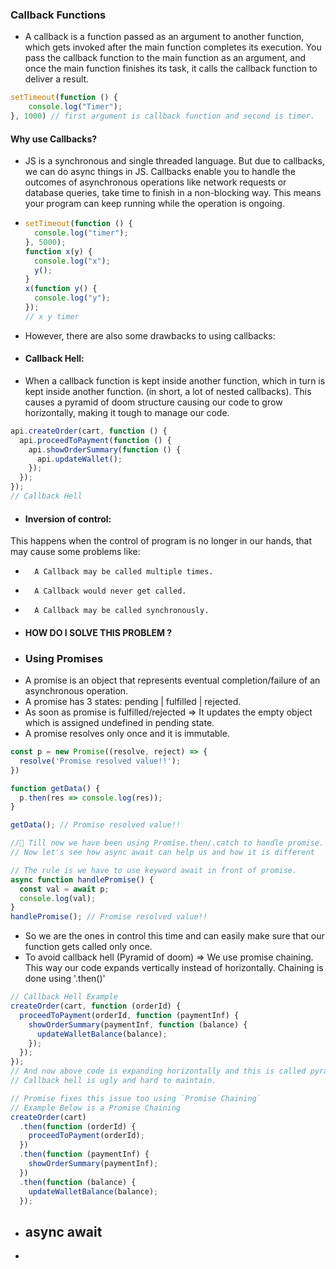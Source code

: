 ### Callback Functions
* A callback is a function passed as an argument to another function, which gets invoked after the main function completes its execution. You pass the callback function to the main function as an argument, and once the main function finishes its task, it calls the callback function to deliver a result.

```js
setTimeout(function () {
    console.log("Timer");
}, 1000) // first argument is callback function and second is timer.
```

#### Why use Callbacks?
* JS is a synchronous and single threaded language. But due to callbacks, we can do async things in JS. Callbacks enable you to handle the outcomes of asynchronous operations like network requests or database queries, take time to finish in a non-blocking way. This means your program can keep running while the operation is ongoing.

* ```js
  setTimeout(function () {
    console.log("timer");
  }, 5000);
  function x(y) {
    console.log("x");
    y();
  }
  x(function y() {
    console.log("y");
  });
  // x y timer
  ```

* However, there are also some drawbacks to using callbacks:

* #### Callback Hell:
* When a callback function is kept inside another function, which in turn is kept inside another function. (in short, a lot of nested callbacks). This causes a pyramid of doom structure causing our code to grow horizontally, making it tough to manage our code.

```js
api.createOrder(cart, function () {
  api.proceedToPayment(function () {
    api.showOrderSummary(function () {
      api.updateWallet();
    });
  });
});
// Callback Hell
```

* #### Inversion of control:
This happens when the control of program is no longer in our hands, that may cause some problems like:

* 		A Callback may be called multiple times.
* 		A Callback would never get called.
* 		A Callback may be called synchronously.

* #### HOW DO I SOLVE THIS PROBLEM ?
* ### Using Promises
* A promise is an object that represents eventual completion/failure of an asynchronous operation.
* A promise has 3 states: pending | fulfilled | rejected.
* As soon as promise is fulfilled/rejected => It updates the empty object which is assigned undefined in pending state.
* A promise resolves only once and it is immutable. 

```js
const p = new Promise((resolve, reject) => {
  resolve('Promise resolved value!!');
})

function getData() {
  p.then(res => console.log(res));
}

getData(); // Promise resolved value!!

//📌 Till now we have been using Promise.then/.catch to handle promise.
// Now let's see how async await can help us and how it is different

// The rule is we have to use keyword await in front of promise.
async function handlePromise() {
  const val = await p;
  console.log(val);
}
handlePromise(); // Promise resolved value!!
```

* So we are the ones in control this time and can easily make sure that our function gets called only once.
* To avoid callback hell (Pyramid of doom) => We use promise chaining. This way our code expands vertically instead of horizontally. Chaining is done using '.then()'

```js
// Callback Hell Example
createOrder(cart, function (orderId) {
  proceedToPayment(orderId, function (paymentInf) {
    showOrderSummary(paymentInf, function (balance) {
      updateWalletBalance(balance);
    });
  });
});
// And now above code is expanding horizontally and this is called pyramid of doom.
// Callback hell is ugly and hard to maintain.

// Promise fixes this issue too using `Promise Chaining`
// Example Below is a Promise Chaining
createOrder(cart)
  .then(function (orderId) {
    proceedToPayment(orderId);
  })
  .then(function (paymentInf) {
    showOrderSummary(paymentInf);
  })
  .then(function (balance) {
    updateWalletBalance(balance);
  });
```


* ## async await
* 

